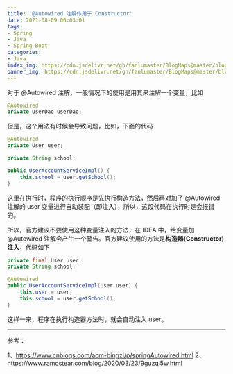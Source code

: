 ```yaml
---
title: '@Autowired 注解作用于 Constructor'
date: 2021-08-09 06:03:01
tags:
- Spring
- Java
- Spring Boot
categories:
- Java
index_img: https://cdn.jsdelivr.net/gh/fanlumaster/BlogMaps@master/blogs/pictures/20210809061657.png
banner_img: https://cdn.jsdelivr.net/gh/fanlumaster/BlogMaps@master/blogs/pictures/20210809061657.png
---
```


对于 @Autowired 注解，一般情况下的使用是用其来注解一个变量，比如

```java
@Autowired
private UserDao userDao;
```

但是，这个用法有时候会导致问题，比如，下面的代码

```java
@Autowired
private User user;

private String school;

public UserAccountServiceImpl() {
    this.school = user.getSchool();
}
```

这里在执行时，程序的执行顺序是先执行构造方法，然后再对加了 @Autowired 注解的 user 变量进行自动装配（即注入），所以，这段代码在执行时是会报错的。

所以，官方建议不要使用这种变量注入的方法，在 IDEA 中，给变量加 @Autowired 注解会产生一个警告。官方建议使用的方法是**构造器(Constructor)注入**，代码如下

```java
private final User user;
private String school;

@Autowired
public UserAccountServiceImpl(User user) {
    this.user = user;
    this.school = user.getSchool();
}
```

这样一来，程序在执行构造器方法时，就会自动注入 user。

---

参考：

1、https://www.cnblogs.com/acm-bingzi/p/springAutowired.html
2、https://www.ramostear.com/blog/2020/03/23/9guzql5w.html